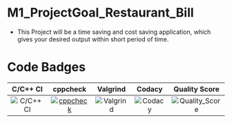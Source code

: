 # M1_ProjectGoal_Restaurant_Bill
* This Project will be a time saving and cost saving application, which gives your desired output within short period of time.

# Code Badges

|C/C++ CI|cppcheck|Valgrind|Codacy|Quality Score
|:--:|:--:|:--:|:--:|:--:|
|![C/C++ CI](https://github.com/dhruva8601/M1_ProjectGoal_Restaurant_Bill/actions/workflows/build.yml/badge.svg)|[![cppcheck](https://github.com/dhruva8601/M1_ProjectGoal_Restaurant_Bill/actions/workflows/cpp.yml/badge.svg)](https://github.com/dhruva8601/M1_ProjectGoal_Restaurant_Bill/actions/workflows/cpp.yml)|![Valgrind](https://github.com/dhruva8601/M1_ProjectGoal_Restaurant_Bill/actions/workflows/Valgrind.yml/badge.svg)|![Codacy](https://api.codiga.io/project/30962/status/svg)|![Quality_Score](https://api.codiga.io/project/30962/score/svg)
